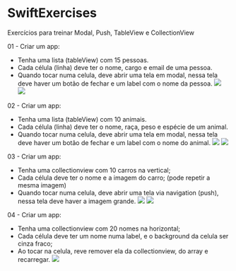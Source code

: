 # SwiftExercises
Exercícios para treinar Modal, Push, TableView e CollectionView

01 - Criar um app:
- Tenha uma lista (tableView) com 15 pessoas.
- Cada célula (linha) deve ter o nome, cargo e email de uma pessoa.
- Quando tocar numa celula, deve abrir uma tela em modal, nessa tela deve haver um botão de fechar e um label com o nome da pessoa.
![](Ex1Person.png)
![](Ex1PersonModal.png)

02 - Criar um app:
- Tenha uma lista (tableView) com 10 animais.
- Cada célula (linha) deve ter o nome, raça, peso e espécie de um animal.
- Quando tocar numa celula, deve abrir uma tela em modal, nessa tela deve haver um botão de fechar e um label com o nome do animal.
![](Ex2Animal.png)
![](Ex2AnimalModal.png)

03 - Criar um app:
- Tenha uma collectionview com 10 carros na vertical;
- Cada célula deve ter o nome e a imagem do carro; (pode repetir a mesma imagem)
- Quando tocar numa celula, deve abrir uma tela via navigation (push), nessa tela deve haver a imagem grande.
![](Ex3Cars.png)
![](Ex3CarsPush.png)


04 - Criar um app:
- Tenha uma collectionview com 20 nomes na horizontal;
- Cada célula deve ter um nome numa label, e o background da celula ser cinza fraco;
- Ao tocar na celula, reve remover ela da collectionview, do array e recarregar.
![](Ex4Names.png)
